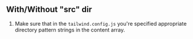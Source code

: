 ## With/Without "src" dir

1. Make sure that in the `tailwind.config.js` you're specified appropriate directory
   pattern strings in the content array.
